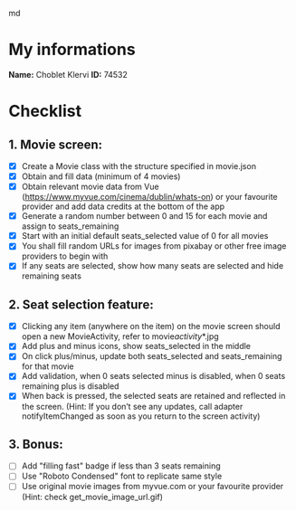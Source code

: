 md

# My informations

**Name:** Choblet Klervi
**ID:** 74532

# Checklist

## 1. Movie screen:

- [x] Create a Movie class with the structure specified in movie.json
- [x] Obtain and fill data (minimum of 4 movies)
- [x] Obtain relevant movie data from Vue (https://www.myvue.com/cinema/dublin/whats-on) or your favourite provider and add data credits at the bottom of the app
- [x] Generate a random number between 0 and 15 for each movie and assign to seats_remaining
- [x] Start with an initial default seats_selected value of 0 for all movies
- [x] You shall fill random URLs for images from pixabay or other free image providers to begin with
- [x] If any seats are selected, show how many seats are selected and hide remaining seats

## 2. Seat selection feature:

- [x] Clicking any item (anywhere on the item) on the movie screen should open a new MovieActivity, refer to movie*activity*\*.jpg
- [x] Add plus and minus icons, show seats_selected in the middle
- [x] On click plus/minus, update both seats_selected and seats_remaining for that movie
- [x] Add validation, when 0 seats selected minus is disabled, when 0 seats remaining plus is disabled
- [x] When back is pressed, the selected seats are retained and reflected in the screen. (Hint: If you don’t see any updates, call adapter notifyItemChanged as soon as you return to the screen activity)

## 3. Bonus:

- [ ] Add "filling fast" badge if less than 3 seats remaining
- [ ] Use "Roboto Condensed" font to replicate same style
- [ ] Use original movie images from myvue.com or your favourite provider (Hint: check get_movie_image_url.gif)
